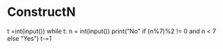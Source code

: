 # ConstructN
t =int(input())
while t:
    n = int(input())
    print("No" if (n%7)%2 != 0 and n < 7 else "Yes")
    t-=1
